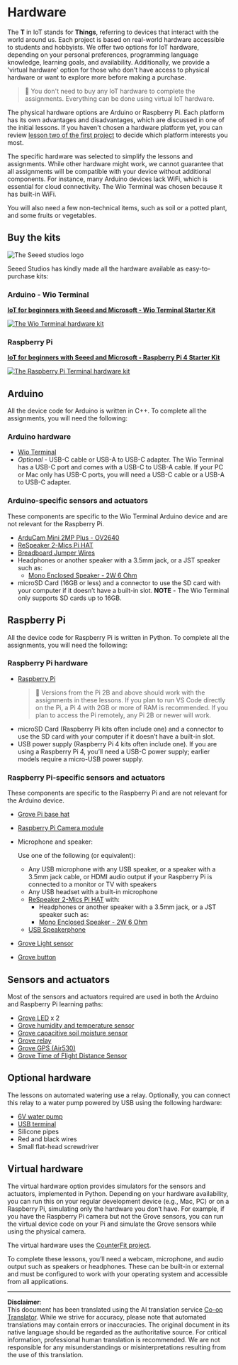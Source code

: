 <!--
CO_OP_TRANSLATOR_METADATA:
{
  "original_hash": "3dce18fab38adf93ff30b8c221b1eec5",
  "translation_date": "2025-08-28T18:54:26+00:00",
  "source_file": "hardware.md",
  "language_code": "en"
}
-->
# Hardware

The **T** in IoT stands for **Things**, referring to devices that interact with the world around us. Each project is based on real-world hardware accessible to students and hobbyists. We offer two options for IoT hardware, depending on your personal preferences, programming language knowledge, learning goals, and availability. Additionally, we provide a 'virtual hardware' option for those who don't have access to physical hardware or want to explore more before making a purchase.

> 💁 You don't need to buy any IoT hardware to complete the assignments. Everything can be done using virtual IoT hardware.

The physical hardware options are Arduino or Raspberry Pi. Each platform has its own advantages and disadvantages, which are discussed in one of the initial lessons. If you haven't chosen a hardware platform yet, you can review [lesson two of the first project](./1-getting-started/lessons/2-deeper-dive/README.md) to decide which platform interests you most.

The specific hardware was selected to simplify the lessons and assignments. While other hardware might work, we cannot guarantee that all assignments will be compatible with your device without additional components. For instance, many Arduino devices lack WiFi, which is essential for cloud connectivity. The Wio Terminal was chosen because it has built-in WiFi.

You will also need a few non-technical items, such as soil or a potted plant, and some fruits or vegetables.

## Buy the kits

![The Seeed studios logo](../../translated_images/seeed-logo.74732b6b482b6e8e8bdcc06f0541fc92b1dabf5e3e8f37afb91e04393a8cb977.en.png)

Seeed Studios has kindly made all the hardware available as easy-to-purchase kits:

### Arduino - Wio Terminal

**[IoT for beginners with Seeed and Microsoft - Wio Terminal Starter Kit](https://www.seeedstudio.com/IoT-for-beginners-with-Seeed-and-Microsoft-Wio-Terminal-Starter-Kit-p-5006.html)**

[![The Wio Terminal hardware kit](../../translated_images/wio-hardware-kit.4c70c48b85e4283a1d73e248d87d49587c0cd077eeb69cb3eca803166f63c9a5.en.png)](https://www.seeedstudio.com/IoT-for-beginners-with-Seeed-and-Microsoft-Wio-Terminal-Starter-Kit-p-5006.html)

### Raspberry Pi

**[IoT for beginners with Seeed and Microsoft - Raspberry Pi 4 Starter Kit](https://www.seeedstudio.com/IoT-for-beginners-with-Seeed-and-Microsoft-Raspberry-Pi-Starter-Kit-p-5004.html)**

[![The Raspberry Pi Terminal hardware kit](../../translated_images/pi-hardware-kit.26dbadaedb7dd44c73b0131d5d68ea29472ed0a9744f90d5866c6d82f2d16380.en.png)](https://www.seeedstudio.com/IoT-for-beginners-with-Seeed-and-Microsoft-Raspberry-Pi-Starter-Kit-p-5004.html)

## Arduino

All the device code for Arduino is written in C++. To complete all the assignments, you will need the following:

### Arduino hardware

* [Wio Terminal](https://www.seeedstudio.com/Wio-Terminal-p-4509.html)
* *Optional* - USB-C cable or USB-A to USB-C adapter. The Wio Terminal has a USB-C port and comes with a USB-C to USB-A cable. If your PC or Mac only has USB-C ports, you will need a USB-C cable or a USB-A to USB-C adapter.

### Arduino-specific sensors and actuators

These components are specific to the Wio Terminal Arduino device and are not relevant for the Raspberry Pi.

* [ArduCam Mini 2MP Plus - OV2640](https://www.arducam.com/product/arducam-2mp-spi-camera-b0067-arduino/)
* [ReSpeaker 2-Mics Pi HAT](https://www.seeedstudio.com/ReSpeaker-2-Mics-Pi-HAT.html)
* [Breadboard Jumper Wires](https://www.seeedstudio.com/Breadboard-Jumper-Wire-Pack-241mm-200mm-160mm-117m-p-234.html)
* Headphones or another speaker with a 3.5mm jack, or a JST speaker such as:
  * [Mono Enclosed Speaker - 2W 6 Ohm](https://www.seeedstudio.com/Mono-Enclosed-Speaker-2W-6-Ohm-p-2832.html)
* microSD Card (16GB or less) and a connector to use the SD card with your computer if it doesn’t have a built-in slot. **NOTE** - The Wio Terminal only supports SD cards up to 16GB.

## Raspberry Pi

All the device code for Raspberry Pi is written in Python. To complete all the assignments, you will need the following:

### Raspberry Pi hardware

* [Raspberry Pi](https://www.raspberrypi.org/products/raspberry-pi-4-model-b/)
  > 💁 Versions from the Pi 2B and above should work with the assignments in these lessons. If you plan to run VS Code directly on the Pi, a Pi 4 with 2GB or more of RAM is recommended. If you plan to access the Pi remotely, any Pi 2B or newer will work.
* microSD Card (Raspberry Pi kits often include one) and a connector to use the SD card with your computer if it doesn’t have a built-in slot.
* USB power supply (Raspberry Pi 4 kits often include one). If you are using a Raspberry Pi 4, you’ll need a USB-C power supply; earlier models require a micro-USB power supply.

### Raspberry Pi-specific sensors and actuators

These components are specific to the Raspberry Pi and are not relevant for the Arduino device.

* [Grove Pi base hat](https://www.seeedstudio.com/Grove-Base-Hat-for-Raspberry-Pi.html)
* [Raspberry Pi Camera module](https://www.raspberrypi.org/products/camera-module-v2/)
* Microphone and speaker:

  Use one of the following (or equivalent):
  * Any USB microphone with any USB speaker, or a speaker with a 3.5mm jack cable, or HDMI audio output if your Raspberry Pi is connected to a monitor or TV with speakers
  * Any USB headset with a built-in microphone
  * [ReSpeaker 2-Mics Pi HAT](https://www.seeedstudio.com/ReSpeaker-2-Mics-Pi-HAT.html) with:
    * Headphones or another speaker with a 3.5mm jack, or a JST speaker such as:
    * [Mono Enclosed Speaker - 2W 6 Ohm](https://www.seeedstudio.com/Mono-Enclosed-Speaker-2W-6-Ohm-p-2832.html)
  * [USB Speakerphone](https://www.amazon.com/USB-Speakerphone-Conference-Business-Microphones/dp/B07Q3D7F8S/ref=sr_1_1?dchild=1&keywords=m0&qid=1614647389&sr=8-1)
* [Grove Light sensor](https://www.seeedstudio.com/Grove-Light-Sensor-v1-2-LS06-S-phototransistor.html)
* [Grove button](https://www.seeedstudio.com/Grove-Button.html)

## Sensors and actuators

Most of the sensors and actuators required are used in both the Arduino and Raspberry Pi learning paths:

* [Grove LED](https://www.seeedstudio.com/Grove-LED-Pack-p-4364.html) x 2
* [Grove humidity and temperature sensor](https://www.seeedstudio.com/Grove-Temperature-Humidity-Sensor-DHT11.html)
* [Grove capacitive soil moisture sensor](https://www.seeedstudio.com/Grove-Capacitive-Moisture-Sensor-Corrosion-Resistant.html)
* [Grove relay](https://www.seeedstudio.com/Grove-Relay.html)
* [Grove GPS (Air530)](https://www.seeedstudio.com/Grove-GPS-Air530-p-4584.html)
* [Grove Time of Flight Distance Sensor](https://www.seeedstudio.com/Grove-Time-of-Flight-Distance-Sensor-VL53L0X.html)

## Optional hardware

The lessons on automated watering use a relay. Optionally, you can connect this relay to a water pump powered by USB using the following hardware:

* [6V water pump](https://www.seeedstudio.com/6V-Mini-Water-Pump-p-1945.html)
* [USB terminal](https://www.adafruit.com/product/3628)
* Silicone pipes
* Red and black wires
* Small flat-head screwdriver

## Virtual hardware

The virtual hardware option provides simulators for the sensors and actuators, implemented in Python. Depending on your hardware availability, you can run this on your regular development device (e.g., Mac, PC) or on a Raspberry Pi, simulating only the hardware you don’t have. For example, if you have the Raspberry Pi camera but not the Grove sensors, you can run the virtual device code on your Pi and simulate the Grove sensors while using the physical camera.

The virtual hardware uses the [CounterFit project](https://github.com/CounterFit-IoT/CounterFit).

To complete these lessons, you’ll need a webcam, microphone, and audio output such as speakers or headphones. These can be built-in or external and must be configured to work with your operating system and accessible from all applications.

---

**Disclaimer**:  
This document has been translated using the AI translation service [Co-op Translator](https://github.com/Azure/co-op-translator). While we strive for accuracy, please note that automated translations may contain errors or inaccuracies. The original document in its native language should be regarded as the authoritative source. For critical information, professional human translation is recommended. We are not responsible for any misunderstandings or misinterpretations resulting from the use of this translation.